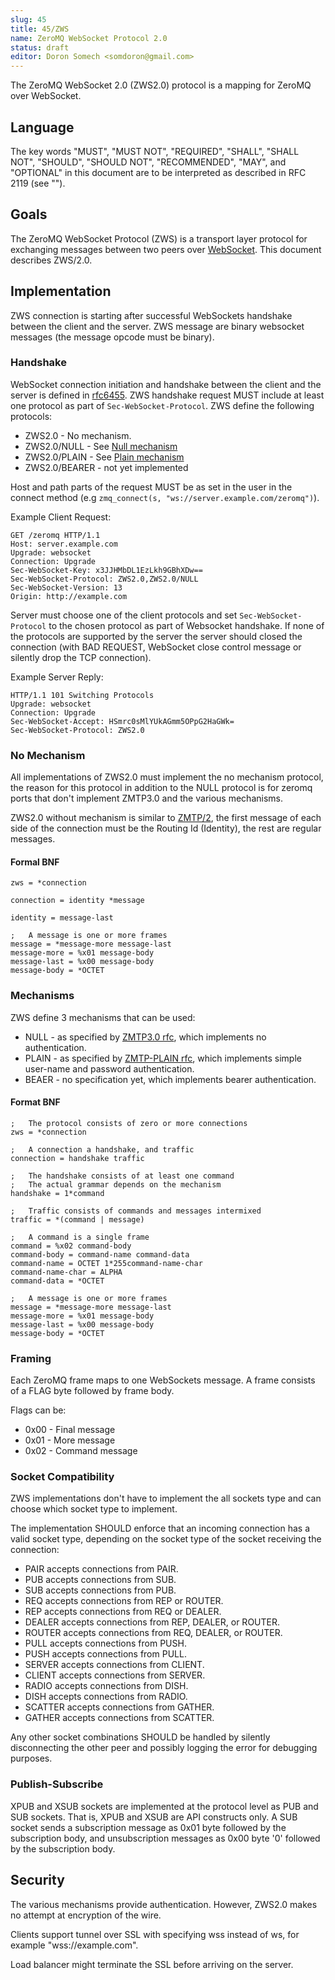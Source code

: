 ```yaml
---
slug: 45
title: 45/ZWS
name: ZeroMQ WebSocket Protocol 2.0
status: draft
editor: Doron Somech <somdoron@gmail.com>
---
```


The ZeroMQ WebSocket 2.0 (ZWS2.0) protocol is a mapping for ZeroMQ over WebSocket.

## Language

The key words "MUST", "MUST NOT", "REQUIRED", "SHALL", "SHALL NOT", "SHOULD", "SHOULD NOT", "RECOMMENDED",  "MAY", and "OPTIONAL" in this document are to be interpreted as described in RFC 2119 (see "[]()").

## Goals

The ZeroMQ WebSocket Protocol (ZWS) is a transport layer protocol for exchanging messages between two peers over [WebSocket](http://tools.ietf.org/html/rfc6455).
This document describes ZWS/2.0.

## Implementation

ZWS connection is starting after successful WebSockets handshake between the client and the server.
ZWS message are binary websocket messages (the message opcode must be binary).

### Handshake

WebSocket connection initiation and handshake between the client and the server is defined in [rfc6455](http://tools.ietf.org/html/rfc6455).
ZWS handshake request MUST include at least one protocol as part of `Sec-WebSocket-Protocol`.
ZWS define the following protocols:
* ZWS2.0 - No mechanism.
* ZWS2.0/NULL - See [Null mechanism](https://rfc.zeromq.org/spec:23/ZMTP/#the-null-security-mechanism)
* ZWS2.0/PLAIN - See [Plain mechanism](https://rfc.zeromq.org/spec:24/ZMTP-PLAIN/)
* ZWS2.0/BEARER - not yet implemented

Host and path parts of the request MUST be as set in the user in the connect method (e.g `zmq_connect(s, "ws://server.example.com/zeromq")`).

Example Client Request:
```
GET /zeromq HTTP/1.1
Host: server.example.com
Upgrade: websocket
Connection: Upgrade
Sec-WebSocket-Key: x3JJHMbDL1EzLkh9GBhXDw==
Sec-WebSocket-Protocol: ZWS2.0,ZWS2.0/NULL
Sec-WebSocket-Version: 13
Origin: http://example.com
```

Server must choose one of the client protocols and set `Sec-WebSocket-Protocol` to the chosen protocol as part of Websocket handshake.
If none of the protocols are supported by the server the server should closed the connection (with BAD REQUEST, WebSocket close control message or silently drop the TCP connection).

Example Server Reply:
```
HTTP/1.1 101 Switching Protocols
Upgrade: websocket
Connection: Upgrade
Sec-WebSocket-Accept: HSmrc0sMlYUkAGmm5OPpG2HaGWk=
Sec-WebSocket-Protocol: ZWS2.0
```

### No Mechanism

All implementations of ZWS2.0 must implement the no mechanism protocol, the reason for this protocol in addition to the NULL protocol is for zeromq ports that don't implement ZMTP3.0 and the various mechanisms.

ZWS2.0 without mechanism is similar to [ZMTP/2](https://rfc.zeromq.org/spec:15/ZMTP/), the first message of each side of the connection must be the Routing Id (Identity), the rest are regular messages.

#### Formal BNF

```
zws = *connection

connection = identity *message

identity = message-last

;   A message is one or more frames
message = *message-more message-last
message-more = %x01 message-body
message-last = %x00 message-body
message-body = *OCTET
```

### Mechanisms

ZWS define 3 mechanisms that can be used:

* NULL - as specified by [ZMTP3.0 rfc](https://rfc.zeromq.org/spec:23/ZMTP/#the-null-security-mechanism), which implements no authentication.
* PLAIN - as specified by [ZMTP-PLAIN rfc](https://rfc.zeromq.org/spec:24/ZMTP-PLAIN), which implements simple user-name and password authentication.
* BEAER - no specification yet, which implements bearer authentication.

#### Format BNF

```
;   The protocol consists of zero or more connections
zws = *connection

;   A connection a handshake, and traffic
connection = handshake traffic

;   The handshake consists of at least one command
;   The actual grammar depends on the mechanism
handshake = 1*command

;   Traffic consists of commands and messages intermixed
traffic = *(command | message)

;   A command is a single frame
command = %x02 command-body
command-body = command-name command-data
command-name = OCTET 1*255command-name-char
command-name-char = ALPHA
command-data = *OCTET

;   A message is one or more frames
message = *message-more message-last
message-more = %x01 message-body
message-last = %x00 message-body
message-body = *OCTET
```

### Framing

Each ZeroMQ frame maps to one WebSockets message. A frame consists of a FLAG byte followed by frame body.

Flags can be:
* 0x00 - Final message
* 0x01 - More message
* 0x02 - Command message

### Socket Compatibility

ZWS implementations don't have to implement the all sockets type and can choose which socket type to implement.

The implementation SHOULD enforce that an incoming connection has a valid socket type, depending on the socket type of the socket receiving the connection:

* PAIR accepts connections from PAIR.
* PUB accepts connections from SUB.
* SUB accepts connections from PUB.
* REQ accepts connections from REP or ROUTER.
* REP accepts connections from REQ or DEALER.
* DEALER accepts connections from REP, DEALER, or ROUTER.
* ROUTER accepts connections from REQ, DEALER, or ROUTER.
* PULL accepts connections from PUSH.
* PUSH accepts connections from PULL.
* SERVER accepts connections from CLIENT.
* CLIENT accepts connections from SERVER.
* RADIO accepts connections from DISH.
* DISH accepts connections from RADIO.
* SCATTER accepts connections from GATHER.
* GATHER accepts connections from SCATTER.

Any other socket combinations SHOULD be handled by silently disconnecting the other peer and possibly logging the error for debugging purposes.

### Publish-Subscribe

XPUB and XSUB sockets are implemented at the protocol level as PUB and SUB sockets. That is, XPUB and XSUB are API constructs only.
A SUB socket sends a subscription message as 0x01 byte followed by the subscription body, and unsubscription messages as 0x00 byte '0' followed by the subscription body.

## Security

The various mechanisms provide authentication.
However, ZWS2.0 makes no attempt at encryption of the wire.

Clients support tunnel over SSL with specifying wss instead of ws, for example "wss://example.com".

Load balancer might terminate the SSL before arriving on the server.
